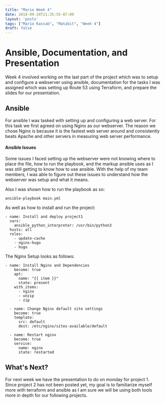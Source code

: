 ```yaml
---
title: "Mario Week 4"
date: 2018-09-20T21:35:55-07:00
layout: 'posts'
tags: ["Mario Kassab", "Matabit", "Week 4"]
draft: false
---
```


# Ansible, Documentation, and Presentation

Week 4 involved working on the last part of the project which was to setup and configure a webserver using ansible, documentation for the tasks I was assigned which was setting up Route 53 using Terraform, and prepare the slides for our presentation. 

## Ansible

For ansible I was tasked with setting up and configuring a web server. For this task we first agreed on using Nginx as our webserver. The reason we chose Nginx is because it is the fastest web server around and consistently beats Apache and other servers in measuring web server performance. 

#### Ansible Issues

Some issues I faced setting up the webserver were not knowing where to place the file, how to run the playbook, and the markup ansible uses as I was still getting to know how to use ansible. With the help of my team members, I was able to figure out these issues to  understand how the webserver was setup and what it means. 

Also I was shown how to run the playbook as so:

```
ansible-playbook main.yml
```

As well as how to install and run the project: 

```
- name: Install and deploy project1
  vars:
    ansible_python_interpreter: /usr/bin/python3
  hosts: all
  roles: 
    - update-cache
    - nginx-hugo
    - hugo
```


The Nginx Setup looks as follows:

```
- name: Install Nginx and Dependencies
    become: true
    apt:
      name: "{{ item }}"
      state: present
    with_items:
      - nginx
      - unzip
      - zip
      
  - name: Change Nginx default site settings
    become: true
    template:
      src: default
      dest: /etc/nginx/sites-available/default
  
  - name: Restart nginx
    become: true
    service: 
      name: nginx 
      state: restarted
```

## What's Next?

For next week we have the presentation to do on monday for project 1. Since project 2 has not been posted yet, my goal is to familiarize myself more with terraform and ansible as I am sure we will be using both tools more in depth for our following projects. 

